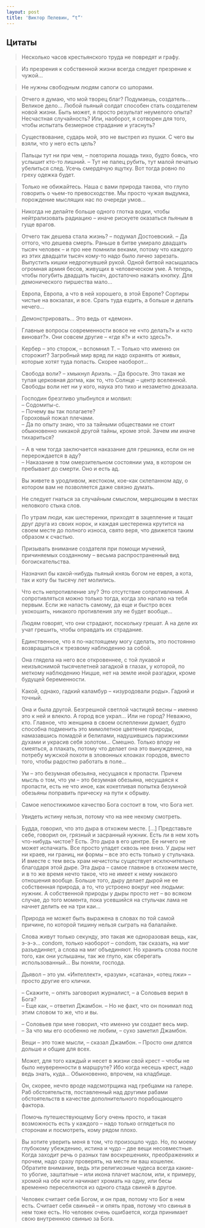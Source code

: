 ```yaml
---
layout: post
title: 'Виктор Пелевин, “t”'
---
```


## Цитаты

>Несколько часов крестьянского труда не повредят и графу.

>Из презрения к собственной жизни всегда следует презрение к чужой…

>Не нужны свободным людям сапоги со шпорами.

>Отчего я думаю, что мой творец благ? Подумаешь, создатель… Великое дело… Любой пьяный солдат способен стать создателем новой жизни. Быть может, я просто результат неумелого опыта? Несчастная случайность? Или, наоборот, я сотворен для того, чтобы испытать безмерное страдание и угаснуть?

>Существование, сударь мой, это не выстрел из пушки. С чего вы взяли, что у него есть цель?

>Пальцы тут ни при чем, – повторила лошадь тихо, будто боясь, что услышит кто-то лишний. – Тут не палец рубить, тут малой печатью убелиться след. Усечь смердячую яцутку. Вот тогда ровно по греху одежка будет.

>Только не обижайтесь. Наша с вами природа такова, что глупо говорить о чьем-то превосходстве. Мы просто чужая выдумка, порождение мыслящих нас по очереди умов…

>Никогда не делайте больше одного глотка водки, чтобы нейтрализовать радиацию – иначе рискуете оказаться пьяным в гуще врагов.

>Отчего так дешева стала жизнь? – подумал Достоевский. – Да оттого, что дешева смерть. Раньше в битве умирало двадцать тысяч человек – и про нее помнили веками, потому что каждого из этих двадцати тысяч кому-то надо было лично зарезать. Выпустить кишки недрогнувшей рукой. Одной битвой насыщалась огромная армия бесов, живущих в человеческом уме. А теперь, чтобы погубить двадцать тысяч, достаточно нажать кнопку. Для демонического пиршества мало…

>Европа, Европа, а что в ней хорошего, в этой Европе? Сортиры чистые на вокзалах, и все. Срать туда ездить, а больше и делать нечего…

>Демонстрировать… Это ведь от «демон».

>Главные вопросы современности вовсе не «что делать?» и «кто виноват?». Они совсем другие – «где я?» и «кто здесь?».

>Кербер – это сторож, – вспомнил Т. – Только что именно он сторожит? Загробный мир вряд ли надо охранять от живых, которые хотят туда попасть. Скорее наоборот…

>Свобода воли? – хмыкнул Ариэль. – Да бросьте. Это такая же тупая церковная догма, как то, что Солнце – центр вселенной. Свободы воли нет ни у кого, наука это тихо и незаметно доказала.

>Господин брезгливо улыбнулся и молвил:  
>– Содомиты-с.  
>– Почему вы так полагаете?  
>Гороховый пожал плечами.  
>– Да по опыту знаю, что за тайными обществами не стоит обыкновенно никакой другой тайны, кроме этой. Зачем им иначе тихариться?

>– А в чем тогда заключается наказание для грешника, если он не перерождается в аду?  
>– Наказание в том омерзительном состоянии ума, в котором он пребывает до смерти. Оно и есть ад.  

>Вы живете в уродливом, жестоком, кое-как склепанном аду, о котором вам не позволяется даже связно думать.

>Не следует гнаться за случайным смыслом, мерцающим в местах неловкого стыка слов.

>По утрам люди, как шестеренки, приходят в зацепление и тащат друг друга из своих норок, и каждая шестеренка крутится на своем месте до полного износа, свято веря, что движется таким образом к счастью.

>Призывать внимание создателя при помощи мучений, причиняемых созданному – весьма распространенный вид богоискательства.

>Назначил бы какой-нибудь пьяный князь богом не еврея, а кота, так и коту бы тысячу лет молились.

>Что есть непротивление злу? Это отсутствие сопротивления. А сопротивляться можно только тогда, когда зло напало на тебя первым. Если же напасть самому, да еще и быстро всех укокошить, никакого противления злу не будет вообще…

>Людям говорят, что они страдают, поскольку грешат. А на деле их учат грешить, чтобы оправдать их страдание.

>Единственное, что я по-настоящему могу сделать, это постоянно возвращаться к трезвому наблюдению за собой.

>Она глядела на него все откровеннее, с той лукавой и неизъяснимой тысячелетней загадкой в глазах, у которой, по меткому наблюдению Ницше, нет на земле иной разгадки, кроме будущей беременности.

>Какой, однако, гадкий каламбур – «изуродовали роды». Гадкий и точный.

>Она и была другой. Безгрешной светлой частицей весны – именно это к ней и влекло. А город все украл… Или не город? Неважно, кто. Главное, что женщина в своем ослеплении думает, будто способна подменить это мимолетное цветение природы, намазавшись помадой и белилами, надушившись парижскими духами и украсив себя золотом… Смешно. Только впору не смеяться, а плакать, потому что делает она это вынужденно, на потребу мужской похоти в зловонных клоаках городов, вместо того, чтобы радостно работать в поле…

>Ум – это безумная обезьяна, несущаяся к пропасти. Причем мысль о том, что ум – это безумная обезьяна, несущаяся к пропасти, есть не что иное, как кокетливая попытка безумной обезьяны поправить прическу на пути к обрыву.

>Самое непостижимое качество Бога состоит в том, что Бога нет.

>Увидеть истину нельзя, потому что на нее некому смотреть.

>Будда, говорил, что это дыра в отхожем месте. [...] Представьте себе, говорил он, грязный и засранный нужник. Есть ли в нем хоть что-нибудь чистое? Есть. Это дыра в его центре. Ее ничего не может испачкать. Все просто упадет сквозь нее вниз. У дыры нет ни краев, ни границ, ни формы – все это есть только у стульчака. И вместе с тем весь храм нечистоты существует исключительно благодаря этой дыре. Эта дыра – самое главное в отхожем месте, и в то же время нечто такое, что не имеет к нему никакого отношения вообще. Больше того, дыру делает дырой не ее собственная природа, а то, что устроено вокруг нее людьми: нужник. А собственной природы у дыры просто нет – во всяком случае, до того момента, пока усевшийся на стульчак лама не начнет делить ее на три каи…

>Природа не может быть выражена в словах по той самой причине, по которой тишину нельзя сыграть на балалайке.

>Слова живут только секунду, это такая же одноразовая вещь, как, э-э-э… condom, только наоборот – condom, так сказать, на миг разъединяет, а слова на миг объединяют. Но хранить слова после того, как они услышаны, так же глупо, как сберегать использованный… Вы поняли, господа.

>Дьявол – это ум. «Интеллект», «разум», «сатана», «отец лжи» – просто другие его клички.

>– Скажите, – опять заговорил журналист, – а Соловьев верил в Бога?  
>– Еще как, – ответил Джамбон. – Но не факт, что он понимал под этим словом то же, что и вы.  

>– Соловьев при мне говорил, что именно ум создает весь мир.  
>– За что мы его особенно не любим, – сухо заметил Джамбон.  

>Вещи – это тоже мысли, – сказал Джамбон. – Просто они длятся дольше и общие для всех.

>Может, для того каждый и несет в жизни свой крест – чтобы не было неуверенности в маршруте? Ибо когда несешь крест, надо ведь знать, куда… Обыкновенно, впрочем, на кладбище.

>Он, скорее, нечто вроде надсмотрщика над гребцами на галере. Раб обстоятельств, поставленный над другими рабами обстоятельств в качестве дополнительного порабощающего фактора.

>Помочь путешествующему Богу очень просто, и такая возможность есть у каждого – надо только оглядеться по сторонам и посмотреть, кому рядом плохо.

>Вы хотите уверить меня в том, что произошло чудо. Но, по моему глубокому убеждению, истина и чудо – две вещи несовместные. Когда заходит речь о разных там воскрешениях, преображениях и прочем, надо сразу проверять, на месте ли ваш кошелек. Обратите внимание, ведь эти религиозные чудеса всегда какие-то убогие, заштатные – или икона плачет маслом, или, к примеру, хромой на обе ноги начинает хромать на одну, или бесы временно переселяются из одного стада свиней в другое.

>Человек считает себя Богом, и он прав, потому что Бог в нем есть. Считает себя свиньей – и опять прав, потому что свинья в нем тоже есть. Но человек очень ошибается, когда принимает свою внутреннюю свинью за Бога.

